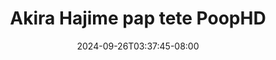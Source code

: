 --- 
title: "Akira Hajime pap tete  PoopHD"
description: "  bokep Akira Hajime pap tete  PoopHD  tele full terbaru"
date: 2024-09-26T03:37:45-08:00
file_code: "nnidhayoe6v0"
draft: false
cover: "4ih1hl9o9jvthjd1.jpg"
tags: ["Akira", "Hajime", "pap", "tete", "PoopHD", "bokep-indo", "bokep-viral", "bokep-ig"]
length: 60
fld_id: "1483823"
foldername: "Akira hajime"
categories: ["Akira hajime"]
views: 0
---